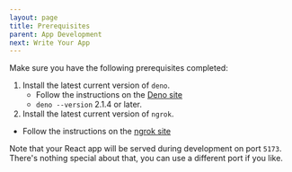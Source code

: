 ```yaml
---
layout: page
title: Prerequisites
parent: App Development
next: Write Your App
---
```

Make sure you have the following prerequisites completed:

1. Install the latest current version of `deno`.
   - Follow the instructions on the [Deno site](https://docs.deno.com/runtime/getting_started/installation/)
   - `deno --version` 2.1.4 or later.
2. Install the latest current version of `ngrok`.
  - Follow the instructions on the [ngrok site](https://download.ngrok.com/downloads)

Note that your React app will be served during development on port `5173`.
There's nothing special about that, you can use a different port if you like.
